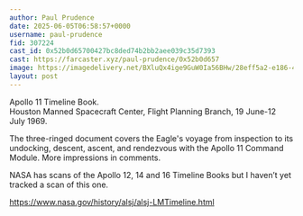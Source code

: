 ```yaml
---
author: Paul Prudence
date: 2025-06-05T06:58:57+0000
username: paul-prudence
fid: 307224
cast_id: 0x52b0d65700427bc8ded74b2bb2aee039c35d7393
cast: https://farcaster.xyz/paul-prudence/0x52b0d657
image: https://imagedelivery.net/BXluQx4ige9GuW0Ia56BHw/28eff5a2-e186-4964-8945-c93af27c4100/original
layout: post
---
```

Apollo 11 Timeline Book.   
Houston Manned Spacecraft Center, Flight Planning Branch, 19 June-12 July 1969.  
  
The three-ringed document covers the Eagle's voyage from inspection to its undocking, descent, ascent, and rendezvous with the Apollo 11 Command Module. More impressions in comments.  
  
NASA has scans of the Apollo 12, 14 and 16 Timeline Books but I haven’t yet tracked a scan of this one.  
  
https://www.nasa.gov/history/alsj/alsj-LMTimeline.html  

<img src='https://imagedelivery.net/BXluQx4ige9GuW0Ia56BHw/28eff5a2-e186-4964-8945-c93af27c4100/original' alt='' referrerpolicy='no-referrer'/>